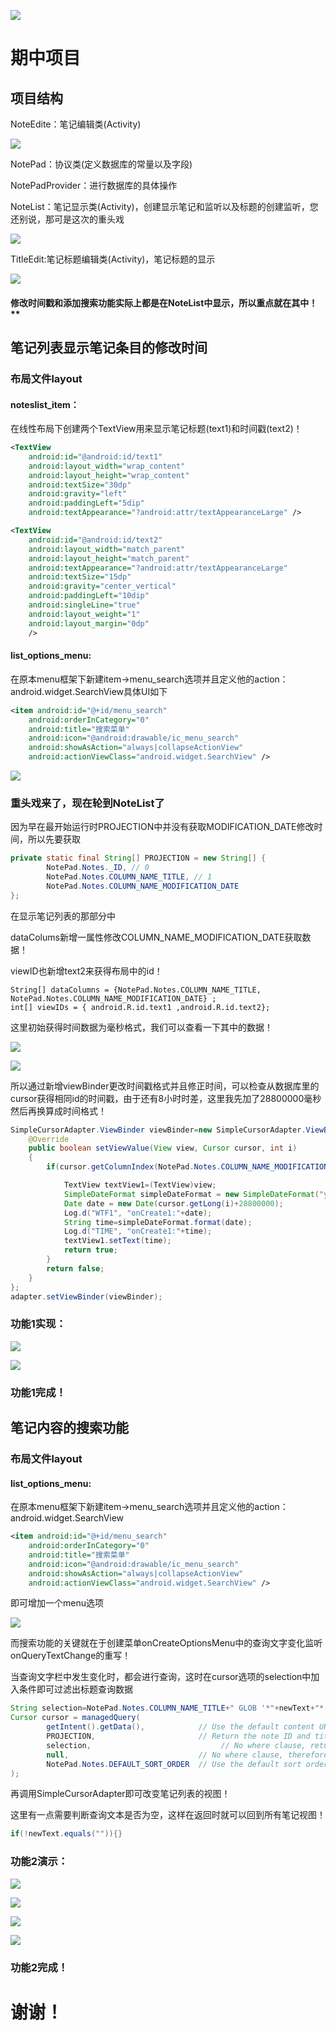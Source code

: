 ![](./images/good.png)

# 期中项目

## 项目结构

NoteEdite：笔记编辑类(Activity)

![](./images/EditNote1.png)



NotePad：协议类(定义数据库的常量以及字段)

NotePadProvider：进行数据库的具体操作

NoteList：笔记显示类(Activity)，创建显示笔记和监听以及标题的创建监听，您还别说，那可是这次的重头戏

![](./images/ListNote.png)

TitleEdit:笔记标题编辑类(Activity)，笔记标题的显示

![](./images/EditTitle.png)



#### 修改时间戳和添加搜索功能实际上都是在NoteList中显示，所以重点就在其中！**



## 笔记列表显示笔记条目的修改时间

### 布局文件layout

#### noteslist_item：

在线性布局下创建两个TextView用来显示笔记标题(text1)和时间戳(text2)！

```xml
<TextView
    android:id="@android:id/text1"
    android:layout_width="wrap_content"
    android:layout_height="wrap_content"
    android:textSize="30dp"
    android:gravity="left"
    android:paddingLeft="5dip"
    android:textAppearance="?android:attr/textAppearanceLarge" />

<TextView
    android:id="@android:id/text2"
    android:layout_width="match_parent"
    android:layout_height="match_parent"
    android:textAppearance="?android:attr/textAppearanceLarge"
    android:textSize="15dp"
    android:gravity="center_vertical"
    android:paddingLeft="10dip"
    android:singleLine="true"
    android:layout_weight="1"
    android:layout_margin="0dp"
    />
```

#### list_options_menu:

在原本menu框架下新建item→menu_search选项并且定义他的action：android.widget.SearchView具体UI如下

```xml
<item android:id="@+id/menu_search"
    android:orderInCategory="0"
    android:title="搜索菜单"
    android:icon="@android:drawable/ic_menu_search"
    android:showAsAction="always|collapseActionView"
    android:actionViewClass="android.widget.SearchView" />
```

![](./images/UI.png)



### 重头戏来了，现在轮到NoteList了

因为早在最开始运行时PROJECTION中并没有获取MODIFICATION_DATE修改时间，所以先要获取

```java
private static final String[] PROJECTION = new String[] {
        NotePad.Notes._ID, // 0
        NotePad.Notes.COLUMN_NAME_TITLE, // 1
        NotePad.Notes.COLUMN_NAME_MODIFICATION_DATE
};
```

在显示笔记列表的那部分中

dataColums新增一属性修改COLUMN_NAME_MODIFICATION_DATE获取数据！

viewID也新增text2来获得布局中的id！

```
String[] dataColumns = {NotePad.Notes.COLUMN_NAME_TITLE, NotePad.Notes.COLUMN_NAME_MODIFICATION_DATE} ;
int[] viewIDs = { android.R.id.text1 ,android.R.id.text2};
```

这里初始获得时间数据为毫秒格式，我们可以查看一下其中的数据！

![](./images/SQL1.png)

![](./images/time.png)

所以通过新增viewBinder更改时间戳格式并且修正时间，可以检查从数据库里的cursor获得相同id的时间戳，由于还有8小时时差，这里我先加了28800000毫秒然后再换算成时间格式！

```java
SimpleCursorAdapter.ViewBinder viewBinder=new SimpleCursorAdapter.ViewBinder() {
    @Override
    public boolean setViewValue(View view, Cursor cursor, int i)
    {
        if(cursor.getColumnIndex(NotePad.Notes.COLUMN_NAME_MODIFICATION_DATE)==i){

            TextView textView1=(TextView)view;
            SimpleDateFormat simpleDateFormat = new SimpleDateFormat("yyyy-MM-dd HH:mm:ss");
            Date date = new Date(cursor.getLong(i)+28800000);
            Log.d("WTF1", "onCreate1:"+date);
            String time=simpleDateFormat.format(date);
            Log.d("TIME", "onCreate1:"+time);
            textView1.setText(time);
            return true;
        }
        return false;
    }
};
adapter.setViewBinder(viewBinder);
```

### 功能1实现：

![](./images/get1.png)

![](./images/get2.png)



### 功能1完成！

## 笔记内容的搜索功能

### 布局文件layout

#### list_options_menu:

在原本menu框架下新建item→menu_search选项并且定义他的action：android.widget.SearchView

```xml
<item android:id="@+id/menu_search"
    android:orderInCategory="0"
    android:title="搜索菜单"
    android:icon="@android:drawable/ic_menu_search"
    android:showAsAction="always|collapseActionView"
    android:actionViewClass="android.widget.SearchView" />
```

即可增加一个menu选项

![](./images/menu1.png)

而搜索功能的关键就在于创建菜单onCreateOptionsMenu中的查询文字变化监听onQueryTextChange的重写！

当查询文字栏中发生变化时，都会进行查询，这时在cursor选项的selection中加入条件即可过滤出标题查询数据

```java
String selection=NotePad.Notes.COLUMN_NAME_TITLE+" GLOB '*"+newText+"*'";//query selection condition
Cursor cursor = managedQuery(
        getIntent().getData(),            // Use the default content URI for the provider.
        PROJECTION,                       // Return the note ID and title for each note.
        selection,                             // No where clause, return all records.
        null,                             // No where clause, therefore no where column values.
        NotePad.Notes.DEFAULT_SORT_ORDER  // Use the default sort order.
);
```

再调用SimpleCursorAdapter即可改变笔记列表的视图！

这里有一点需要判断查询文本是否为空，这样在返回时就可以回到所有笔记视图！

```java
if(!newText.equals("")){}
```

### 功能2演示：

![](./images/normal.png)

![](./images/get3.png)

![](./images/get4.png)

![](./images/get5.png)



### 功能2完成！

# 谢谢！